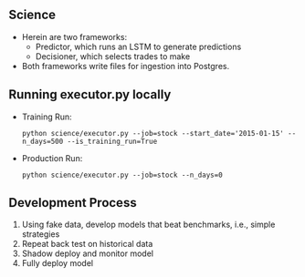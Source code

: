 ## Science
* Herein are two frameworks:
  * Predictor, which runs an LSTM to generate predictions
  * Decisioner, which selects trades to make
* Both frameworks write files for ingestion into Postgres.

## Running executor.py locally
* Training Run:
  ```
  python science/executor.py --job=stock --start_date='2015-01-15' --n_days=500 --is_training_run=True
  ```
* Production Run:
  ```
  python science/executor.py --job=stock --n_days=0
  ```

## Development Process
1. Using fake data, develop models that beat benchmarks, i.e., simple strategies
2. Repeat back test on historical data
3. Shadow deploy and monitor model
4. Fully deploy model
